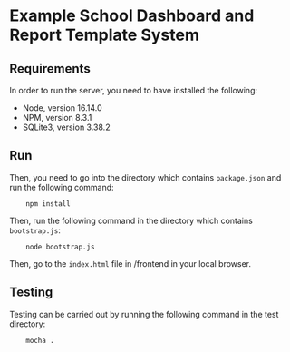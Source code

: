# Example School Dashboard and Report Template System

## Requirements
In order to run the server, you need to have installed the following:
- Node, version 16.14.0
- NPM, version 8.3.1
- SQLite3, version 3.38.2
## Run
Then, you need to go into the directory which contains `package.json` and run the following command:
```
    npm install
```

Then, run the following command in the directory which contains `bootstrap.js`:
```
    node bootstrap.js
```

Then, go to the `index.html` file in /frontend in your local browser.

## Testing
Testing can be carried out by running the following command in the test directory:
```
    mocha .
```